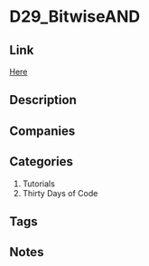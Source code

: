# D29_BitwiseAND

## Link

[Here](https://www.hackerrank.com/challenges/30-bitwise-and)

## Description

## Companies

## Categories

1. Tutorials
1. Thirty Days of Code

## Tags

## Notes